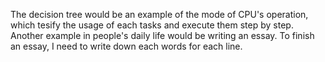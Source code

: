 The decision tree would be an example of the mode of CPU's operation, which tesify the usage of each tasks and execute them step by step. Another example in people's daily life would be writing an essay. To finish an essay, I need to write down each words for each line.
     
    

